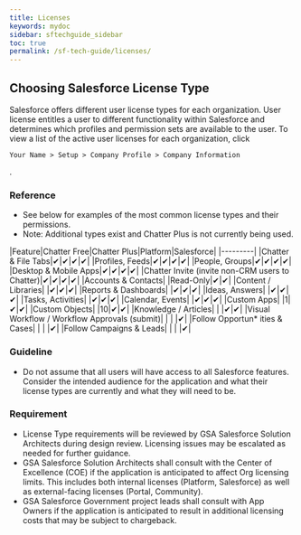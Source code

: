 ```yaml
---
title: Licenses
keywords: mydoc
sidebar: sftechguide_sidebar
toc: true
permalink: /sf-tech-guide/licenses/
---
```

## Choosing Salesforce License Type
Salesforce offers different user license types for each organization.  User license entitles a user to different functionality within Salesforce and determines which profiles and permission sets are available to the user.  To view a list of the active user licenses for each organization, click 

~~~ 
Your Name > Setup > Company Profile > Company Information 
~~~
.  

### Reference
* See below for examples of the most common license types and their permissions.
* Note: Additional types exist and Chatter Plus is not currently being used.

|Feature|Chatter Free|Chatter Plus|Platform|Salesforce|
|---------|
|Chatter & File Tabs|✔|✔|✔|✔|
|Profiles, Feeds|✔|✔|✔|✔|
|People, Groups|✔|✔|✔|✔|
|Desktop & Mobile Apps|✔|✔|✔|✔|
|Chatter Invite (invite non-CRM users to Chatter)|✔|✔|✔|✔|
|Accounts & Contacts| |Read-Only|✔|✔|
|Content / Libraries| |✔|✔|✔|
|Reports & Dashboards| |✔|✔|✔|
|Ideas, Answers| |✔|✔|✔|
|Tasks, Activities| |✔|✔|✔|
|Calendar, Events| |✔|✔|✔|
|Custom Apps| |1|✔|✔|
|Custom Objects| |10|✔|✔|
|Knowledge / Articles| | |✔|✔|
|Visual Workflow / Workflow Approvals (submit)| | | |✔|
|Follow Opportun* ities & Cases| | | |✔|
|Follow Campaigns & Leads| | | |✔|

### Guideline

* Do not assume that all users will have access to all Salesforce features. Consider the intended audience for the application and what their license types are currently and what they will need to be.  

### Requirement

* License Type requirements will be reviewed by GSA Salesforce Solution Architects during design review. Licensing issues may be escalated as needed for further guidance. 
* GSA Salesforce Solution Architects shall consult with the Center of Excellence (COE) if the application is anticipated to affect Org licensing limits.  This includes both internal licenses (Platform, Salesforce) as well as external-facing licenses (Portal, Community).
* GSA Salesforce Government project leads shall consult with App Owners if the application is anticipated to result in additional licensing costs that may be subject to chargeback.
